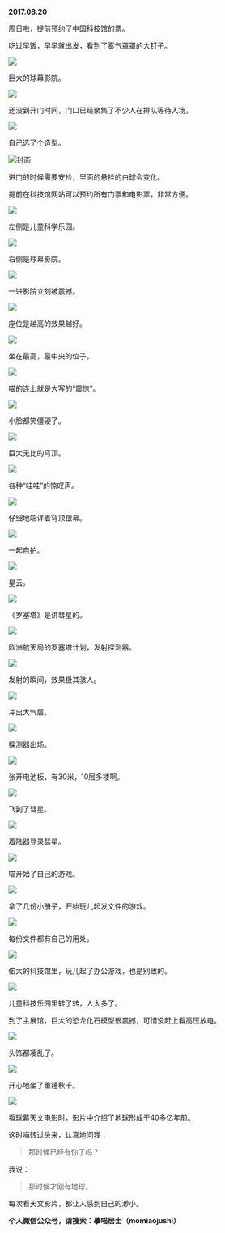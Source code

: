 
          
**2017.08.20**

周日啦，提前预约了中国科技馆的票。

吃过早饭，早早就出发，看到了雾气罩罩的大钉子。

![](https://pic2.zhimg.com/v2-8fcd8a758308ca6cf9129b143669718a.jpg)


巨大的球幕影院。


![](https://pic4.zhimg.com/v2-7412ad0a4ac96144819f4eade0f0a1ff.jpg)


还没到开门时间，门口已经聚集了不少人在排队等待入场。


![](https://pic4.zhimg.com/v2-56024d2c5a86a9ce1dce7af1e9312370.jpg)


自己选了个造型。


![](https://pic2.zhimg.com/v2-47536731a98edd97c295d3f9dec74449.jpg)封面


进门的时候需要安检，里面的悬挂的白球会变化。

提前在科技馆网站可以预约所有门票和电影票，非常方便。


![](https://pic2.zhimg.com/v2-b00ecb20548ce146d96b5add01fdf479.jpg)


左侧是儿童科学乐园。


![](https://pic1.zhimg.com/v2-16ed8813a8f4aed87c1d745fd94712ee.jpg)


右侧是球幕影院。


![](https://pic3.zhimg.com/v2-0222f1a3ffabd1e2adf28329e3dbf416.jpg)


一进影院立刻被震撼。


![](https://pic2.zhimg.com/v2-ce292e9b428d47cbf02c9b74b79cce4f.jpg)


座位是越高的效果越好。


![](https://pic2.zhimg.com/v2-df5dcb25e38312a1bf2c4ebab5eb3b3c.jpg)


坐在最高，最中央的位子。


![](https://pic3.zhimg.com/v2-799ce41605a9bd508e753db3ebd9d9b4.jpg)


喵的连上就是大写的“震惊”。


![](https://pic3.zhimg.com/v2-b09a94769b8466e2e1bb4caa5a3d34af.jpg)


小脸都笑僵硬了。


![](https://pic3.zhimg.com/v2-340c2b0bca46d1642a0f9df1b91bfa66.jpg)


巨大无比的穹顶。


![](https://pic1.zhimg.com/v2-84caaf047d23488f488a3740ec445e73.jpg)


各种“哇哇”的惊叹声。


![](https://pic2.zhimg.com/v2-d4e413e4134013e891f29e1f97c95d97.jpg)


仔细地端详着穹顶银幕。


![](https://pic2.zhimg.com/v2-edda466ccf25d3024c8d59d7d6a16433.jpg)


一起自拍。


![](https://pic2.zhimg.com/v2-609545bd3430e97a7642e501edb426d5.jpg)


星云。


![](https://pic2.zhimg.com/v2-cbb86aa3cdc18ae5331234590c60d9e5.jpg)


《罗塞塔》是讲彗星的。


![](https://pic4.zhimg.com/v2-ee916d26bd91fb4f1ccc1b74676962f2.jpg)


欧洲航天局的罗塞塔计划，发射探测器。


![](https://pic4.zhimg.com/v2-b83ac015d41ae6923dabef036ec36db7.jpg)


发射的瞬间，效果极其骇人。


![](https://pic1.zhimg.com/v2-bd38ac617f4420b41bc1a6d61b41bb22.jpg)


冲出大气层。


![](https://pic2.zhimg.com/v2-d2cfe0899e90ec9367288786a7728243.jpg)


探测器出场。


![](https://pic1.zhimg.com/v2-64516f2bf388ee3edf25837451988e36.jpg)


张开电池板，有30米，10层多楼啊。


![](https://pic2.zhimg.com/v2-5dc43698b88f4f331756424913f2b7b4.jpg)


飞到了彗星。


![](https://pic1.zhimg.com/v2-6f92341fb142fd1c9fd27f56eb7304c3.jpg)


着陆器登录彗星。


![](https://pic3.zhimg.com/v2-05f843a7680c3d91a10a3ca98a490f16.jpg)


喵开始了自己的游戏。


![](https://pic4.zhimg.com/v2-93ed6a4addcec3441ef310f1eff668ca.jpg)


拿了几份小册子，开始玩儿起发文件的游戏。


![](https://pic4.zhimg.com/v2-05ce3ba0f9732a6c0cba54d3a5d535f7.jpg)


每份文件都有自己的用处。


![](https://pic2.zhimg.com/v2-8fa321822171e0e034468581d76b1ee3.jpg)


偌大的科技馆里，玩儿起了办公游戏，也是别致的。


![](https://pic1.zhimg.com/v2-4334b57eeae856c8f8c33e6d9ac2daac.jpg)


儿童科技乐园里转了转，人太多了。

到了主展馆，巨大的恐龙化石模型很震撼，可惜没赶上看高压放电。


![](https://pic4.zhimg.com/v2-e547f56c3b340771048c3733c7456371.jpg)


头饰都凌乱了。


![](https://pic3.zhimg.com/v2-373a05a4539267bd226111fee7380fc2.jpg)


开心地坐了重锤秋千。


![](https://pic4.zhimg.com/v2-fcf717cf52b30d2a1d9c622e42d390d8.jpg)


看球幕天文电影时，影片中介绍了地球形成于40多亿年前。

这时喵转过头来，认真地问我：
>那时候已经有你了吗？



我说：
>那时候才刚有地球。



每次看天文影片，都让人感到自己的渺小。


**个人微信公众号，请搜索：摹喵居士（momiaojushi）**

        